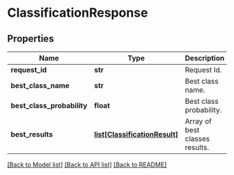 # ClassificationResponse

## Properties
Name | Type | Description | Notes
------------ | ------------- | ------------- | -------------
**request_id** | **str** | Request Id. | [optional] 
**best_class_name** | **str** | Best class name.         | [optional] 
**best_class_probability** | **float** | Best class probability. | [optional] 
**best_results** | [**list[ClassificationResult]**](ClassificationResult.md) | Array of best classes results. | [optional] 

[[Back to Model list]](../README.md#documentation-for-models) [[Back to API list]](../README.md#documentation-for-api-endpoints) [[Back to README]](../README.md)


